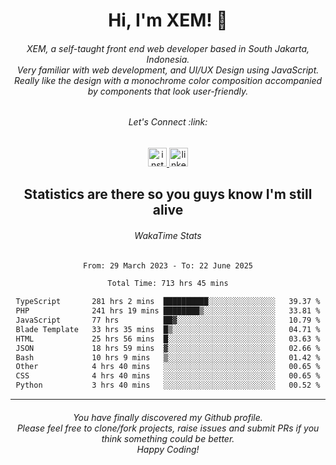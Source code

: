<h1 align="center">Hi, I'm XEM! <span class="wave">👋</span></h1>

<h6 align="center">XEM, a self-taught front end web developer based in South Jakarta, Indonesia.<br>Very familiar with web development, and UI/UX Design using JavaScript.<br>Really like the design with a monochrome color composition accompanied by components that look user-friendly.</h6>

<div align="center">
  <h6>
    <i>Let's Connect :link:</i>
  </h6>
  <a href="https://instagram.com/ensayiti" target="_blank">
    <img src="https://img.shields.io/static/v1?message=Instagram&logo=instagram&label=&color=E4405F&logoColor=white&labelColor=&style=for-the-badge" height="30" alt="instagram logo"  />
  </a>
  <a href="https://www.linkedin.com/in/samuel-andika-94616625b/" target="_blank">
    <img src="https://img.shields.io/static/v1?message=LinkedIn&logo=linkedin&label=&color=0077B5&logoColor=white&labelColor=&style=for-the-badge" height="30" alt="linkedin logo"  />
  </a>
</div>

<h2 align="center">Statistics are there so you guys know I'm still alive</h1>

<div align="center">
  
  <h6>WakaTime Stats</h6>
  <!--START_SECTION:waka-->

```txt
From: 29 March 2023 - To: 22 June 2025

Total Time: 713 hrs 45 mins

TypeScript       281 hrs 2 mins  ██████████░░░░░░░░░░░░░░░   39.37 %
PHP              241 hrs 19 mins ████████▒░░░░░░░░░░░░░░░░   33.81 %
JavaScript       77 hrs          ██▓░░░░░░░░░░░░░░░░░░░░░░   10.79 %
Blade Template   33 hrs 35 mins  █▒░░░░░░░░░░░░░░░░░░░░░░░   04.71 %
HTML             25 hrs 56 mins  █░░░░░░░░░░░░░░░░░░░░░░░░   03.63 %
JSON             18 hrs 59 mins  ▓░░░░░░░░░░░░░░░░░░░░░░░░   02.66 %
Bash             10 hrs 9 mins   ▒░░░░░░░░░░░░░░░░░░░░░░░░   01.42 %
Other            4 hrs 40 mins   ░░░░░░░░░░░░░░░░░░░░░░░░░   00.65 %
CSS              4 hrs 40 mins   ░░░░░░░░░░░░░░░░░░░░░░░░░   00.65 %
Python           3 hrs 40 mins   ░░░░░░░░░░░░░░░░░░░░░░░░░   00.52 %
```

<!--END_SECTION:waka-->
</div>

---

<h6 align="center">
  You have finally discovered my Github profile.
  <br>
  Please feel free to clone/fork projects, raise issues and submit PRs if you think something could be better.
  <br>
  <i>Happy Coding!</i>
</h6>
